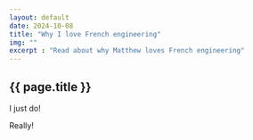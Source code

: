 ```yaml
---
layout: default
date: 2024-10-08
title: "Why I love French engineering"
img: ""
excerpt : "Read about why Matthew loves French engineering"
---
```

## {{ page.title }}

I just do!

Really!


